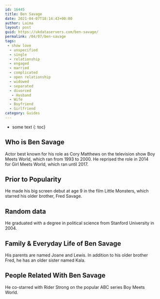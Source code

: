 ```yaml
---
id: 16445
title: Ben Savage
date: 2021-04-07T18:14:43+00:00
author: Laima
layout: post
guid: https://ukdataservers.com/ben-savage/
permalink: /04/07/ben-savage
tags:
 - show love
  - unspecified
  - single
  - relationship
  - engaged
  - married
  - complicated
  - open relationship
  - widowed
  - separated
  - divorced
   - Husband
  - Wife
  - Boyfriend
  - Girlfriend
category: Guides
---
```


* some text
{: toc}


## Who is Ben Savage
                  
                  
                  
Actor best known for his role as Cory Matthews on the television show Boy Meets World, which ran from 1993 to 2000. He reprised the role in 2014 for Girl Meets World, which ran until 2017. 
                  
              
            
              
            
                
                
                
## Prior to Popularity
                  
                  
                  
He made his big screen debut at age 9 in the film Little Monsters, which starred his older brother, Fred Savage. 
                  
              
            
              
            
                
                
                
## Random data
                  
                  
                  
He graduated with a degree in political science from Stanford University in 2004. 
                  
              
            
              
            
                
                
                
## Family & Everyday Life of Ben Savage
                  
                  
                  
His parents are named Joane and Lewis. In addition to his older brother Fred, he has an older sister named Kala.  
                  
              
            
              
            
                
                
                
## People Related With Ben Savage
                  
                  
                  
He co-starred with Rider Strong on the popular ABC series Boy Meets World. 
                  
              
            
              
            
                
              
            
              
              
            
            
              
            
          
          
          